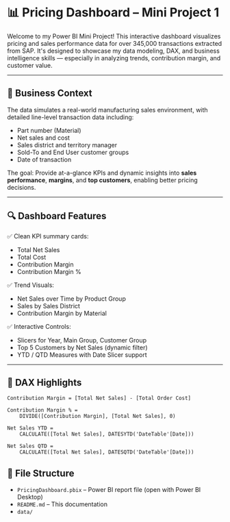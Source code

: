 # 📊 Pricing Dashboard – Mini Project 1

Welcome to my Power BI Mini Project! This interactive dashboard visualizes pricing and sales performance data for over 345,000 transactions extracted from SAP. It's designed to showcase my data modeling, DAX, and business intelligence skills — especially in analyzing trends, contribution margin, and customer value.

---

## 🧠 Business Context

The data simulates a real-world manufacturing sales environment, with detailed line-level transaction data including:

- Part number (Material)
- Net sales and cost
- Sales district and territory manager
- Sold-To and End User customer groups
- Date of transaction

The goal: Provide at-a-glance KPIs and dynamic insights into **sales performance**, **margins**, and **top customers**, enabling better pricing decisions.

---

## 🔍 Dashboard Features

✅ Clean KPI summary cards:
- Total Net Sales  
- Total Cost  
- Contribution Margin  
- Contribution Margin %

✅ Trend Visuals:
- Net Sales over Time by Product Group  
- Sales by Sales District  
- Contribution Margin by Material

✅ Interactive Controls:
- Slicers for Year, Main Group, Customer Group  
- Top 5 Customers by Net Sales (dynamic filter)  
- YTD / QTD Measures with Date Slicer support

---

## 🧮 DAX Highlights

```DAX
Contribution Margin = [Total Net Sales] - [Total Order Cost]

Contribution Margin % = 
    DIVIDE([Contribution Margin], [Total Net Sales], 0)

Net Sales YTD = 
    CALCULATE([Total Net Sales], DATESYTD('DateTable'[Date]))

Net Sales QTD = 
    CALCULATE([Total Net Sales], DATESQTD('DateTable'[Date]))
```

## 📁 File Structure
- `PricingDashboard.pbix` – Power BI report file (open with Power BI Desktop)
- `README.md` – This documentation
- `data/`
